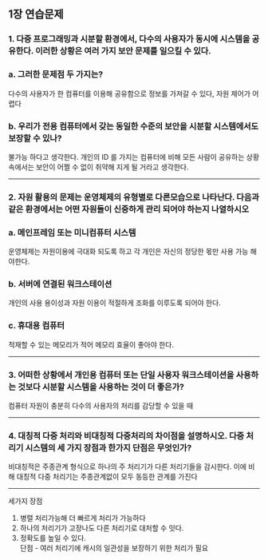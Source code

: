 ## 1장 연습문제

### 1. 다중 프로그래밍과 시분할 환경에서, 다수의 사용자가 동시에 시스템을 공유한다. 이러한 상황은 여러 가지 보안 문제를 일으킬 수 있다.

### a. 그러한 문제점 두 가지는?<br>
다수의 사용자가 한 컴퓨터를 이용해 공유함으로 정보를 가져갈 수 있다,  자원 제어가 어렵다
### b. 우리가 전용 컴퓨터에서 갖는 동일한 수준의 보안을 시분할 시스템에서도 보장할 수 있나?<br>
불가능 하다고 생각한다. 개인의 ID 를 가지는 컴퓨터에 비해 모든 사람이 공유하는 상황 속에서는 보안이 어쩔 수 없이 취약해 지게 될 거라고 생각한다.

-----------------------------
### 2. 자원 활용의 문제는 운영체제의 유형별로 다른모습으로 나타난다. 다음과 같은 환경에서는 어떤 자원들이 신중하게 관리 되어야 하는지 나열하시오
### a. 메인프레임 또는 미니컴퓨터 시스템
운영체제는 자원이용에 극대화 되도록 하고 각 개인은 자신의 정당한 몫만 사용 가능 해야한다.
### b. 서버에 연결된 워크스테이션
개인의 사용 용이성과 자원 이용이 적절하게 조화를 이루도록 되어야 한다.
### c. 휴대용 컴퓨터
적재할 수 있는 메모리가 적어 메모리 효율이 좋아야 한다.

------------------------------------
### 3. 어떠한 상황에서 개인용 컴퓨터 또는 단일 사용자 워크스테이션을 사용하는 것보다 시분할 시스템을 사용하는 것이 더 좋은가?
컴퓨터 자원이 충분히 다수의 사용자의 처리를 감당할 수 있을 때

--------------------------------------

### 4. 대칭적 다중 처리와 비대칭적 다중처리의 차이점을 설명하시오. 다중 처리기 시스템의 세 가지 장점과 한가지 단점은 무엇인가?
비대칭적은 주종관계 형식으로 하나의 주 처리기가 다른 처리기들을 감시한다. 이에 비해 대칭적 다중 처리기는 주종관계없이 모두 동등한 관계를 가진다

-----------------------------------------
세가지 장점
1. 병렬 처리가능해 더 빠르게 처리가 가능하다
2. 하나의 처리기가 고장나도 다른 처리기로 대처할 수 잇다.
3. 정확도를 높일 수 있다.<br>
단점 - 여러 처리기에 캐시의 일관성을 보장하기 위한 처리가 필요
